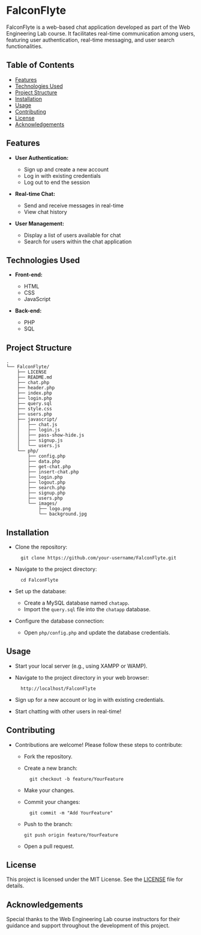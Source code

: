 # FalconFlyte

FalconFlyte is a web-based chat application developed as part of the Web Engineering Lab course. It facilitates real-time communication among users, featuring user authentication, real-time messaging, and user search functionalities.

## Table of Contents

- [Features](#features)
- [Technologies Used](#technologies-used)
- [Project Structure](#project-structure)
- [Installation](#installation)
- [Usage](#usage)
- [Contributing](#contributing)
- [License](#license)
- [Acknowledgements](#acknowledgements)

## Features

- **User Authentication:**
  - Sign up and create a new account
  - Log in with existing credentials
  - Log out to end the session

- **Real-time Chat:**
  - Send and receive messages in real-time
  - View chat history

- **User Management:**
  - Display a list of users available for chat
  - Search for users within the chat application

## Technologies Used

- **Front-end:**
  - HTML
  - CSS
  - JavaScript

- **Back-end:**
  - PHP
  - SQL

## Project Structure
```
.
└── FalconFlyte/
    ├── LICENSE
    ├── README.md
    ├── chat.php
    ├── header.php
    ├── index.php
    ├── login.php
    ├── query.sql
    ├── style.css
    ├── users.php
    ├── javascript/
    │   ├── chat.js
    │   ├── login.js
    │   ├── pass-show-hide.js
    │   ├── signup.js
    │   └── users.js
    └── php/
        ├── config.php
        ├── data.php
        ├── get-chat.php
        ├── insert-chat.php
        ├── login.php
        ├── logout.php
        ├── search.php
        ├── signup.php
        ├── users.php
        └── images/
            ├── logo.png
            └── background.jpg
```




## Installation

- Clone the repository:

        git clone https://github.com/your-username/FalconFlyte.git


- Navigate to the project directory:

        cd FalconFlyte



- Set up the database:
    - Create a MySQL database named `chatapp`.
    - Import the `query.sql` file into the `chatapp` database.

- Configure the database connection:
    - Open `php/config.php` and update the database credentials.

## Usage

- Start your local server (e.g., using XAMPP or WAMP).
- Navigate to the project directory in your web browser:

        http://localhost/FalconFlyte


- Sign up for a new account or log in with existing credentials.
- Start chatting with other users in real-time!

## Contributing

- Contributions are welcome! Please follow these steps to contribute:

    - Fork the repository.
    - Create a new branch:

            git checkout -b feature/YourFeature


    - Make your changes.
    - Commit your changes:

            git commit -m "Add YourFeature"



    - Push to the branch:

          git push origin feature/YourFeature


    - Open a pull request.

## License

This project is licensed under the MIT License. See the [LICENSE](LICENSE) file for details.

## Acknowledgements

Special thanks to the Web Engineering Lab course instructors for their guidance and support throughout the development of this project.
